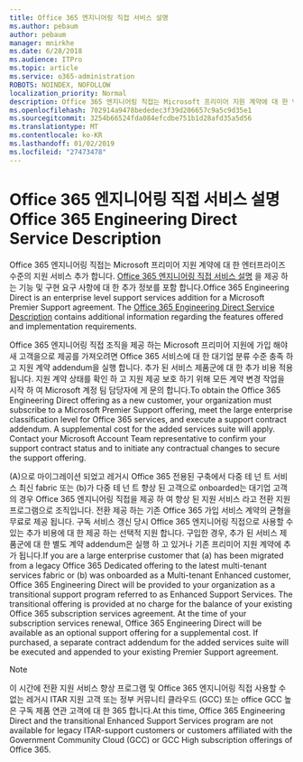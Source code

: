 ```yaml
---
title: Office 365 엔지니어링 직접 서비스 설명
ms.author: pebaum
author: pebaum
manager: mnirkhe
ms.date: 6/28/2018
ms.audience: ITPro
ms.topic: article
ms.service: o365-administration
ROBOTS: NOINDEX, NOFOLLOW
localization_priority: Normal
description: Office 365 엔지니어링 직접는 Microsoft 프리미어 지원 계약에 대 한 엔터프라이즈 수준의 지원 서비스 추가 합니다. Office 365 엔지니어링 직접 서비스 설명을 제공 하는 기능 및 구현 요구 사항에 대 한 추가 정보를 포함 합니다.
ms.openlocfilehash: 702914a9478bededec3f39d206657c9a5c9d35e1
ms.sourcegitcommit: 3254b66524fda084efcdbe751b1d28afd35a5d56
ms.translationtype: MT
ms.contentlocale: ko-KR
ms.lasthandoff: 01/02/2019
ms.locfileid: "27473478"
---
```

# <a name="office-365-engineering-direct-service-description"></a><span data-ttu-id="60cc3-104">Office 365 엔지니어링 직접 서비스 설명</span><span class="sxs-lookup"><span data-stu-id="60cc3-104">Office 365 Engineering Direct Service Description</span></span>

<span data-ttu-id="60cc3-p102">Office 365 엔지니어링 직접는 Microsoft 프리미어 지원 계약에 대 한 엔터프라이즈 수준의 지원 서비스 추가 합니다. [Office 365 엔지니어링 직접 서비스 설명](https://github.com/MicrosoftDocs/OfficeDocs-O365ServiceDescriptions/blob/master/Office%20365%20Engineering%20Direct%20-%20Svc%20Desc%20(11dec2018).pdf) 을 제공 하는 기능 및 구현 요구 사항에 대 한 추가 정보를 포함 합니다.</span><span class="sxs-lookup"><span data-stu-id="60cc3-p102">Office 365 Engineering Direct is an enterprise level support services addition for a Microsoft Premier Support agreement. The [Office 365 Engineering Direct Service Description](https://github.com/MicrosoftDocs/OfficeDocs-O365ServiceDescriptions/blob/master/Office%20365%20Engineering%20Direct%20-%20Svc%20Desc%20(11dec2018).pdf) contains additional information regarding the features offered and implementation requirements.</span></span>

<span data-ttu-id="60cc3-p103">Office 365 엔지니어링 직접 조직을 제공 하는 Microsoft 프리미어 지원에 가입 해야 새 고객을으로 제공를 가져오려면 Office 365 서비스에 대 한 대기업 분류 수준 충족 하 고 지원 계약 addendum을 실행 합니다. 추가 된 서비스 제품군에 대 한 추가 비용 적용 됩니다. 지원 계약 상태를 확인 하 고 지원 제공 보호 하기 위해 모든 계약 변경 작업을 시작 하 여 Microsoft 계정 팀 담당자에 게 문의 합니다.</span><span class="sxs-lookup"><span data-stu-id="60cc3-p103">To obtain the Office 365 Engineering Direct offering as a new customer, your organization must subscribe to a Microsoft Premier Support offering, meet the large enterprise classification level for Office 365 services, and execute a support contract addendum. A supplemental cost for the added services suite will apply. Contact your Microsoft Account Team representative to confirm your support contract status and to initiate any contractual changes to secure the support offering.</span></span> 

<span data-ttu-id="60cc3-p104">(A)으로 마이그레이션 되었고 레거시 Office 365 전용된 구축에서 다중 테 넌 트 서비스 최신 fabric 또는 (b)가 다중 테 넌 트 향상 된 고객으로 onboarded는 대기업 고객의 경우 Office 365 엔지니어링 직접을 제공 하 여 향상 된 지원 서비스 라고 전환 지원 프로그램으로 조직입니다. 전환 제공 하는 기존 Office 365 가입 서비스 계약의 균형을 무료로 제공 됩니다. 구독 서비스 갱신 당시 Office 365 엔지니어링 직접으로 사용할 수 있는 추가 비용에 대 한 제공 하는 선택적 지원 합니다. 구입한 경우, 추가 된 서비스 제품군에 대 한 별도 계약 addendum은 실행 하 고 있거나 기존 프리미어 지원 계약에 추가 됩니다.</span><span class="sxs-lookup"><span data-stu-id="60cc3-p104">If you are a large enterprise customer that (a) has been migrated from a legacy Office 365 Dedicated offering to the latest multi-tenant services fabric or (b) was onboarded as a Multi-tenant Enhanced customer, Office 365 Engineering Direct will be provided to your organization as a transitional support program referred to as Enhanced Support Services. The transitional offering is provided at no charge for the balance of your existing Office 365 subscription services agreement. At the time of your subscription services renewal, Office 365 Engineering Direct will be available as an optional support offering for a supplemental cost. If purchased, a separate contract addendum for the added services suite will be executed and appended to your existing Premier Support agreement.</span></span>

> [!NOTE]
> <span data-ttu-id="60cc3-114">이 시간에 전환 지원 서비스 향상 프로그램 및 Office 365 엔지니어링 직접 사용할 수 없는 레거시 ITAR 지원 고객 또는 정부 커뮤니티 클라우드 (GCC) 또는 office GCC 높은 구독 제품 연관 고객에 대 한 365 합니다.</span><span class="sxs-lookup"><span data-stu-id="60cc3-114">At this time, Office 365 Engineering Direct and the transitional Enhanced Support Services program are not available for legacy ITAR-support customers or customers affiliated with the Government Community Cloud (GCC) or GCC High subscription offerings of Office 365.</span></span>
